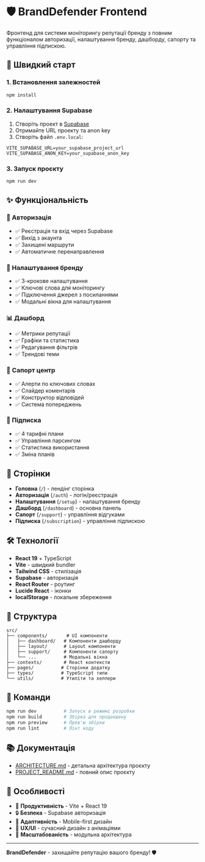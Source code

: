 # 🛡️ BrandDefender Frontend

Фронтенд для системи моніторингу репутації бренду з повним функціоналом авторизації, налаштування бренду, дашборду, сапорту та управління підпискою.

## 🚀 Швидкий старт

### 1. Встановлення залежностей
```bash
npm install
```

### 2. Налаштування Supabase
1. Створіть проект в [Supabase](https://supabase.com)
2. Отримайте URL проекту та anon key
3. Створіть файл `.env.local`:
```env
VITE_SUPABASE_URL=your_supabase_project_url
VITE_SUPABASE_ANON_KEY=your_supabase_anon_key
```

### 3. Запуск проєкту
```bash
npm run dev
```

## ✨ Функціональність

### 🔐 Авторизація
- ✅ Реєстрація та вхід через Supabase
- ✅ Вихід з акаунта
- ✅ Захищені маршрути
- ✅ Автоматичне перенаправлення

### 🏢 Налаштування бренду
- ✅ 3-крокове налаштування
- ✅ Ключові слова для моніторингу
- ✅ Підключення джерел з посиланнями
- ✅ Модальні вікна для налаштування

### 📊 Дашборд
- ✅ Метрики репутації
- ✅ Графіки та статистика
- ✅ Редагування фільтрів
- ✅ Трендові теми

### 🚨 Сапорт центр
- ✅ Алерти по ключових словах
- ✅ Слайдер коментарів
- ✅ Конструктор відповідей
- ✅ Система попереджень

### 💎 Підписка
- ✅ 4 тарифні плани
- ✅ Управління парсингом
- ✅ Статистика використання
- ✅ Зміна планів

## 📱 Сторінки

- **Головна** (`/`) - лендінг сторінка
- **Авторизація** (`/auth`) - логін/реєстрація
- **Налаштування** (`/setup`) - налаштування бренду
- **Дашборд** (`/dashboard`) - основна панель
- **Сапорт** (`/support`) - управління відгуками
- **Підписка** (`/subscription`) - управління підпискою

## 🛠️ Технології

- **React 19** + TypeScript
- **Vite** - швидкий bundler
- **Tailwind CSS** - стилізація
- **Supabase** - авторизація
- **React Router** - роутинг
- **Lucide React** - іконки
- **localStorage** - локальне збереження

## 📁 Структура

```
src/
├── components/       # UI компоненти
│   ├── dashboard/   # Компоненти дашборду
│   ├── layout/      # Layout компоненти
│   ├── support/     # Компоненти сапорту
│   └── ...          # Модальні вікна
├── contexts/        # React контексти
├── pages/          # Сторінки додатку
├── types/          # TypeScript типи
└── utils/          # Утиліти та хелпери
```

## 🔧 Команди

```bash
npm run dev          # Запуск в режимі розробки
npm run build        # Збірка для продакшену
npm run preview      # Прев'ю збірки
npm run lint         # Лінт коду
```

## 📚 Документація

- [ARCHITECTURE.md](./ARCHITECTURE.md) - детальна архітектура проєкту
- [PROJECT_README.md](./PROJECT_README.md) - повний опис проєкту

## 🎯 Особливості

- 🚀 **Продуктивність** - Vite + React 19
- 🔒 **Безпека** - Supabase авторизація
- 📱 **Адаптивність** - Mobile-first дизайн
- 🎨 **UX/UI** - сучасний дизайн з анімаціями
- 🔧 **Масштабованість** - модульна архітектура

---

**BrandDefender** - захищайте репутацію вашого бренду! 🛡️
